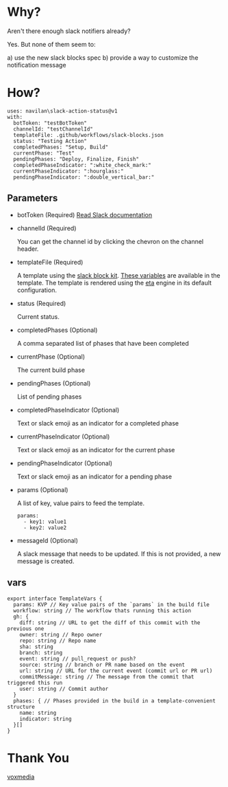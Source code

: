 # Why?

Aren't there enough slack notifiers already?

Yes. But none of them seem to:

a) use the new slack blocks spec
b) provide a way to customize the notification message

# How?

```
uses: navilan\slack-action-status@v1
with:
  botToken: "testBotToken"
  channelId: "testChannelId"
  templateFile: .github/workflows/slack-blocks.json
  status: "Testing Action"
  completedPhases: "Setup, Build"
  currentPhase: "Test"
  pendingPhases: "Deploy, Finalize, Finish"
  completedPhaseIndicator: ":white_check_mark:"
  currentPhaseIndicator: ":hourglass:"
  pendingPhaseIndicator: ":double_vertical_bar:"

```

## Parameters

* botToken (Required)
  [Read Slack documentation](https://api.slack.com/authentication/token-types#bot)

* channelId (Required)

  You can get the channel id by clicking the chevron on the channel header.

* templateFile (Required)

  A template using the [slack block kit](https://api.slack.com/block-kit). [These variables](#vars) are available in the template. The template is rendered using the [eta](https://eta.js.org/) engine in its default configuration.

* status (Required)

  Current status.

* completedPhases (Optional)

  A comma separated list of phases that have been completed
  
* currentPhase (Optional)

  The current build phase

* pendingPhases (Optional)

  List of pending phases

* completedPhaseIndicator (Optional)

  Text or slack emoji as an indicator for a completed phase

* currentPhaseIndicator (Optional)

  Text or slack emoji as an indicator for the current phase

* pendingPhaseIndicator (Optional)

  Text or slack emoji as an indicator for a pending phase

* params (Optional)

  A list of key, value pairs to feed the template.

  ```
  params:
    - key1: value1
    - key2: value2
  ```

* messageId (Optional)

  A slack message that needs to be updated. If this is not provided, a new message is created.

## vars

```
export interface TemplateVars {
  params: KVP // Key value pairs of the `params` in the build file
  workflow: string // The workflow thats running this action
  gh: {
    diff: string // URL to get the diff of this commit with the previous one
    owner: string // Repo owner
    repo: string // Repo name
    sha: string 
    branch: string 
    event: string // pull_request or push?
    source: string // branch or PR name based on the event
    url: string // URL for the current event (commit url or PR url)
    commitMessage: string // The message from the commit that triggered this run
    user: string // Commit author
  }
  phases: { // Phases provided in the build in a template-convenient structure
    name: string
    indicator: string
  }[]
}
```

# Thank You

[voxmedia](https://github.com/voxmedia/github-action-slack-notify-build)